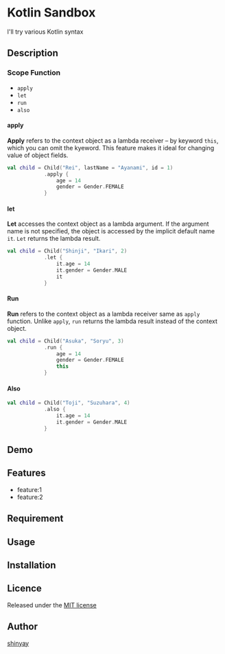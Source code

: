 # Kotlin Sandbox

I'll try various Kotlin syntax

## Description
### Scope Function
- `apply`
- `let`
- `run`
- `also`

#### apply
**Apply** refers to the context object as a lambda receiver – by keyword `this`, which you can omit the kyeword.
This feature makes it ideal for changing value of object fields.

```kotlin
val child = Child("Rei", lastName = "Ayanami", id = 1)
            .apply {
                age = 14
                gender = Gender.FEMALE
            }
```

#### let
**Let** accesses the context object as a lambda argument.
If the argument name is not specified, the object is accessed by the implicit default name `it`.
`Let` returns the lambda result.

```kotlin
val child = Child("Shinji", "Ikari", 2)
            .let {
                it.age = 14
                it.gender = Gender.MALE
                it
            }
```

#### Run
**Run** refers to the context object as a lambda receiver same as `apply` function.
Unlike `apply`, `run` returns the lambda result instead of the context object.

```kotlin
val child = Child("Asuka", "Soryu", 3)
            .run {
                age = 14
                gender = Gender.FEMALE
                this
            }
```

#### Also

```kotlin
val child = Child("Toji", "Suzuhara", 4)
            .also {
                it.age = 14
                it.gender = Gender.MALE
            }
```

## Demo

## Features

- feature:1
- feature:2

## Requirement

## Usage

## Installation

## Licence

Released under the [MIT license](https://gist.githubusercontent.com/shinyay/56e54ee4c0e22db8211e05e70a63247e/raw/34c6fdd50d54aa8e23560c296424aeb61599aa71/LICENSE)

## Author

[shinyay](https://github.com/shinyay)
